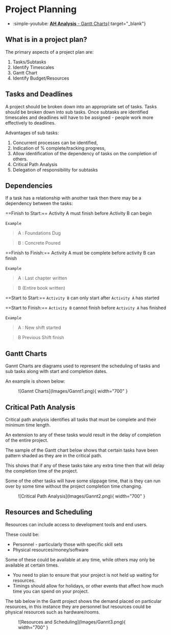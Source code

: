 # Project Planning

<div class="grid cards" markdown>

- :simple-youtube: [**AH Analysis** - Gantt Charts](https://youtu.be/hHprwKs0JJc?si=890LCZedw4m01W_M){:target="_blank"}

</div>

## What is in a project plan?

The primary aspects of a project plan are:

1. Tasks/Subtasks
2. Identify Timescales
3. Gantt Chart
4. Identify Budget/Resources

## Tasks and Deadlines

A project should be broken down into an appropriate set of tasks. Tasks should be broken down into sub tasks. Once subtasks are identified timescales and deadlines will have to be assigned - people work more effectively to deadlines.

Advantages of sub tasks:

1. Concurrent processes can be identified,
2. Indication of % complete/tracking progress,
3. Allow identification of the dependency of tasks on the completion of others.
4. Critical Path Analysis
5. Delegation of responsibility for subtasks

## Dependencies

If a task has a relationship with another task then there may be a dependency between the tasks:

==Finish to Start:== Activity A must finish before Activity B can begin

`Example`
> A : Foundations Dug

> B : Concrete Poured

==Finish to Finish:== Activity A must be complete before activity B can finish

`Example`
> A : Last chapter written 

> B (Entire book written)

==Start to Start:== `Activity B` can only start after `Activity A` has started

==Start to Finish:== `Activity B` cannot finish before `Activity A` has finished

`Example`
> A : New shift started

> B Previous Shift finish

## Gantt Charts

Gannt Charts are diagrams used to represent the scheduling of tasks and sub tasks along with start and completion dates. 

An example is shown below:

<figure markdown="span">
![Gannt Charts](Images/Gannt1.png){ width="700" }
<figcaption></figcaption>
</figure>

## Critical Path Analysis

Critical path analysis identifies all tasks that must be complete and their minimum time length. 

An extension to any of these tasks would result in the delay of completion of the entire project. 

The sample of the Gantt chart below shows that certain tasks have been pattern shaded as they are in the critical path.

This shows that if any of these tasks take any extra time then that will delay the completion time of the project.

Some of the other tasks will have some slippage time, that is they can run over by some time without the project completion time changing.

<figure markdown="span">
![Critical Path Analysis](Images/Gannt2.png){ width="700" }
<figcaption></figcaption>
</figure>

## Resources and Scheduling

Resources can include access to development tools and end users.

These could be:
* Personnel - particularly those with specific skill sets
* Physical resources/money/software

Some of these could be available at any time, while others may only be available at certain times. 

* You need to plan to ensure that your project is not held up waiting for resources.
* Timings should allow for holidays, or other events that affect how much time you can spend on your project.

The tab below in the Gantt project shows the demand placed on particular resources, in this instance they are personnel but resources could be physical resources such as hardware/rooms.

<figure markdown="span">
![Resources and Scheduling](Images/Gannt3.png){ width="700" }
<figcaption></figcaption>
</figure>